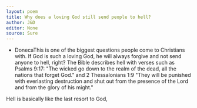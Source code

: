 ```yaml
---
layout: poem
title: Why does a loving God still send people to hell?
author: J&D
editor: None
source: Sure
---
```


-  DonecaThis is one of the biggest questions people come to Christians with. If God is such a loving God, he will always forgive and not send anyone to hell, right? The Bible describes hell with verses such as Psalms 9:17: "The wicked go down to the realm of the dead, all the nations that forget God." and 2 Thessalonians 1:9 "They will be punished with everlasting destruction and shut out from the presence of the Lord and from the glory of his might."

Hell is basically like the last resort to God,